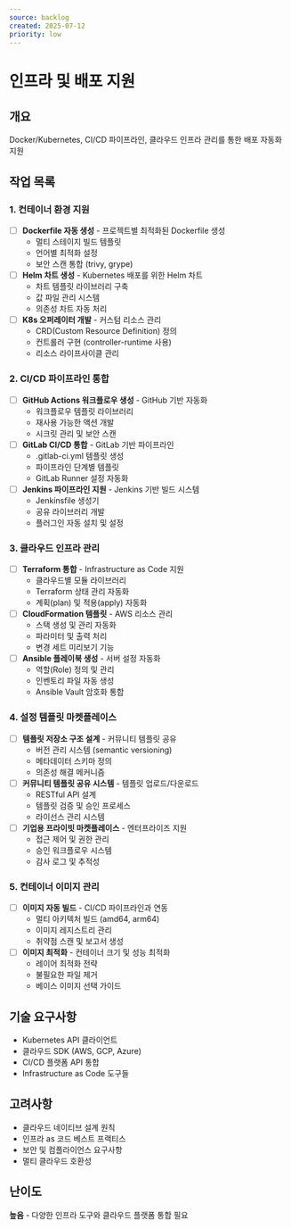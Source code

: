 ```yaml
---
source: backlog
created: 2025-07-12
priority: low
---
```


# 인프라 및 배포 지원

## 개요
Docker/Kubernetes, CI/CD 파이프라인, 클라우드 인프라 관리를 통한 배포 자동화 지원

## 작업 목록

### 1. 컨테이너 환경 지원
- [ ] **Dockerfile 자동 생성** - 프로젝트별 최적화된 Dockerfile 생성
  - 멀티 스테이지 빌드 템플릿
  - 언어별 최적화 설정
  - 보안 스캔 통합 (trivy, grype)
- [ ] **Helm 차트 생성** - Kubernetes 배포를 위한 Helm 차트
  - 차트 템플릿 라이브러리 구축
  - 값 파일 관리 시스템
  - 의존성 차트 자동 처리
- [ ] **K8s 오퍼레이터 개발** - 커스텀 리소스 관리
  - CRD(Custom Resource Definition) 정의
  - 컨트롤러 구현 (controller-runtime 사용)
  - 리소스 라이프사이클 관리

### 2. CI/CD 파이프라인 통합
- [ ] **GitHub Actions 워크플로우 생성** - GitHub 기반 자동화
  - 워크플로우 템플릿 라이브러리
  - 재사용 가능한 액션 개발
  - 시크릿 관리 및 보안 스캔
- [ ] **GitLab CI/CD 통합** - GitLab 기반 파이프라인
  - .gitlab-ci.yml 템플릿 생성
  - 파이프라인 단계별 템플릿
  - GitLab Runner 설정 자동화
- [ ] **Jenkins 파이프라인 지원** - Jenkins 기반 빌드 시스템
  - Jenkinsfile 생성기
  - 공유 라이브러리 개발
  - 플러그인 자동 설치 및 설정

### 3. 클라우드 인프라 관리
- [ ] **Terraform 통합** - Infrastructure as Code 지원
  - 클라우드별 모듈 라이브러리
  - Terraform 상태 관리 자동화
  - 계획(plan) 및 적용(apply) 자동화
- [ ] **CloudFormation 템플릿** - AWS 리소스 관리
  - 스택 생성 및 관리 자동화
  - 파라미터 및 출력 처리
  - 변경 세트 미리보기 기능
- [ ] **Ansible 플레이북 생성** - 서버 설정 자동화
  - 역할(Role) 정의 및 관리
  - 인벤토리 파일 자동 생성
  - Ansible Vault 암호화 통합

### 4. 설정 템플릿 마켓플레이스
- [ ] **템플릿 저장소 구조 설계** - 커뮤니티 템플릿 공유
  - 버전 관리 시스템 (semantic versioning)
  - 메타데이터 스키마 정의
  - 의존성 해결 메커니즘
- [ ] **커뮤니티 템플릿 공유 시스템** - 템플릿 업로드/다운로드
  - RESTful API 설계
  - 템플릿 검증 및 승인 프로세스
  - 라이선스 관리 시스템
- [ ] **기업용 프라이빗 마켓플레이스** - 엔터프라이즈 지원
  - 접근 제어 및 권한 관리
  - 승인 워크플로우 시스템
  - 감사 로그 및 추적성

### 5. 컨테이너 이미지 관리
- [ ] **이미지 자동 빌드** - CI/CD 파이프라인과 연동
  - 멀티 아키텍처 빌드 (amd64, arm64)
  - 이미지 레지스트리 관리
  - 취약점 스캔 및 보고서 생성
- [ ] **이미지 최적화** - 컨테이너 크기 및 성능 최적화
  - 레이어 최적화 전략
  - 불필요한 파일 제거
  - 베이스 이미지 선택 가이드

## 기술 요구사항
- Kubernetes API 클라이언트
- 클라우드 SDK (AWS, GCP, Azure)
- CI/CD 플랫폼 API 통합
- Infrastructure as Code 도구들

## 고려사항
- 클라우드 네이티브 설계 원칙
- 인프라 as 코드 베스트 프랙티스
- 보안 및 컴플라이언스 요구사항
- 멀티 클라우드 호환성

## 난이도
**높음** - 다양한 인프라 도구와 클라우드 플랫폼 통합 필요